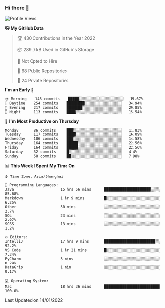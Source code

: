 ### Hi there 👋

<!--
**qbosen/qbosen** is a ✨ _special_ ✨ repository because its `README.md` (this file) appears on your GitHub profile.

Here are some ideas to get you started:

- 🔭 I’m currently working on ...
- 🌱 I’m currently learning ...
- 👯 I’m looking to collaborate on ...
- 🤔 I’m looking for help with ...
- 💬 Ask me about ...
- 📫 How to reach me: ...
- 😄 Pronouns: ...
- ⚡ Fun fact: ...
-->

<!--START_SECTION:waka-->
![Profile Views](http://img.shields.io/badge/Profile%20Views-1-blue)

**🐱 My GitHub Data** 

> 🏆 430 Contributions in the Year 2022
 > 
> 📦 289.0 kB Used in GitHub's Storage 
 > 
> 🚫 Not Opted to Hire
 > 
> 📜 68 Public Repositories 
 > 
> 🔑 24 Private Repositories  
 > 
**I'm an Early 🐤** 

```text
🌞 Morning    143 commits    █████░░░░░░░░░░░░░░░░░░░░   19.67% 
🌆 Daytime    254 commits    ████████░░░░░░░░░░░░░░░░░   34.94% 
🌃 Evening    217 commits    ███████░░░░░░░░░░░░░░░░░░   29.85% 
🌙 Night      113 commits    ████░░░░░░░░░░░░░░░░░░░░░   15.54%

```
📅 **I'm Most Productive on Thursday** 

```text
Monday       86 commits     ███░░░░░░░░░░░░░░░░░░░░░░   11.83% 
Tuesday      117 commits    ████░░░░░░░░░░░░░░░░░░░░░   16.09% 
Wednesday    106 commits    ███░░░░░░░░░░░░░░░░░░░░░░   14.58% 
Thursday     164 commits    █████░░░░░░░░░░░░░░░░░░░░   22.56% 
Friday       164 commits    █████░░░░░░░░░░░░░░░░░░░░   22.56% 
Saturday     32 commits     █░░░░░░░░░░░░░░░░░░░░░░░░   4.4% 
Sunday       58 commits     ██░░░░░░░░░░░░░░░░░░░░░░░   7.98%

```


📊 **This Week I Spent My Time On** 

```text
⌚︎ Time Zone: Asia/Shanghai

💬 Programming Languages: 
Java                     15 hrs 56 mins      █████████████████████░░░░   85.68% 
Markdown                 1 hr 9 mins         █░░░░░░░░░░░░░░░░░░░░░░░░   6.25% 
Other                    30 mins             ░░░░░░░░░░░░░░░░░░░░░░░░░   2.7% 
SQL                      23 mins             ░░░░░░░░░░░░░░░░░░░░░░░░░   2.07% 
SCSS                     13 mins             ░░░░░░░░░░░░░░░░░░░░░░░░░   1.2%

🔥 Editors: 
IntelliJ                 17 hrs 9 mins       ███████████████████████░░   92.2% 
VS Code                  1 hr 21 mins        █░░░░░░░░░░░░░░░░░░░░░░░░   7.34% 
PyCharm                  3 mins              ░░░░░░░░░░░░░░░░░░░░░░░░░   0.29% 
DataGrip                 1 min               ░░░░░░░░░░░░░░░░░░░░░░░░░   0.17%

💻 Operating System: 
Mac                      18 hrs 36 mins      █████████████████████████   100.0%

```


 Last Updated on 14/01/2022
<!--END_SECTION:waka-->
